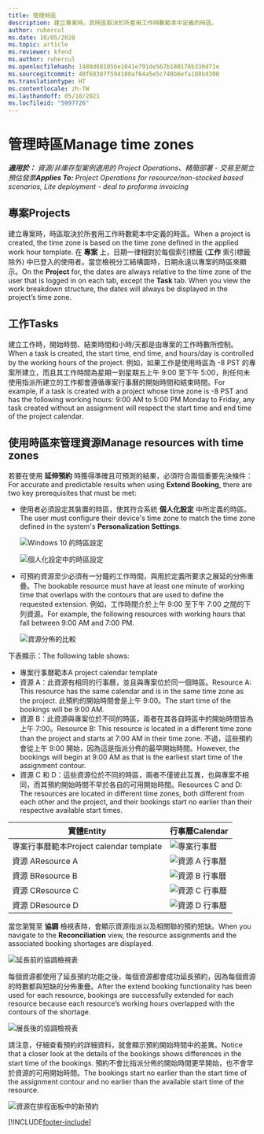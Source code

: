 ```yaml
---
title: 管理時區
description: 建立專案時，其時區取決於所套用工作時數範本中定義的時區。
author: ruhercul
ms.date: 10/05/2020
ms.topic: article
ms.reviewer: kfend
ms.author: ruhercul
ms.openlocfilehash: 1480d68105be1041e791de567b180178b330d71e
ms.sourcegitcommit: 40f68387f594180af64a5e5c748b6efa188bd300
ms.translationtype: HT
ms.contentlocale: zh-TW
ms.lasthandoff: 05/10/2021
ms.locfileid: "5997726"
---
```

# <a name="manage-time-zones"></a><span data-ttu-id="2f182-103">管理時區</span><span class="sxs-lookup"><span data-stu-id="2f182-103">Manage time zones</span></span>

<span data-ttu-id="2f182-104">_**適用於：** 資源/非庫存型案例適用的 Project Operations、精簡部署 - 交易至開立預估發票_</span><span class="sxs-lookup"><span data-stu-id="2f182-104">_**Applies To:** Project Operations for resource/non-stocked based scenarios, Lite deployment - deal to proforma invoicing_</span></span>


## <a name="projects"></a><span data-ttu-id="2f182-105">專案</span><span class="sxs-lookup"><span data-stu-id="2f182-105">Projects</span></span>

<span data-ttu-id="2f182-106">建立專案時，時區取決於所套用工作時數範本中定義的時區。</span><span class="sxs-lookup"><span data-stu-id="2f182-106">When a project is created, the time zone is based on the time zone defined in the applied work hour template.</span></span> <span data-ttu-id="2f182-107">在 **專案** 上，日期一律相對於每個索引標籤 (**工作** 索引標籤除外) 中已登入的使用者。當您檢視分工結構圖時，日期永遠以專案的時區來顯示。</span><span class="sxs-lookup"><span data-stu-id="2f182-107">On the **Project** for, the dates are always relative to the time zone of the user that is logged in on each tab, except the **Task** tab. When you view the work breakdown structure, the dates will always be displayed in the project’s time zone.</span></span>

## <a name="tasks"></a><span data-ttu-id="2f182-108">工作</span><span class="sxs-lookup"><span data-stu-id="2f182-108">Tasks</span></span>

<span data-ttu-id="2f182-109">建立工作時，開始時間、結束時間和小時/天都是由專案的工作時數所控制。</span><span class="sxs-lookup"><span data-stu-id="2f182-109">When a task is created, the start time, end time, and hours/day is controlled by the working hours of the project.</span></span> <span data-ttu-id="2f182-110">例如，如果工作是使用時區為 -8 PST 的專案所建立，而且其工作時間為星期一到星期五上午 9:00 至下午 5:00，則任何未使用指派所建立的工作都會遵循專案行事曆的開始時間和結束時間。</span><span class="sxs-lookup"><span data-stu-id="2f182-110">For example, if a task is created with a project whose time zone is -8 PST and has the following working hours: 9:00 AM to 5:00 PM Monday to Friday, any task created without an assignment will respect the start time and end time of the project calendar.</span></span>

## <a name="manage-resources-with-time-zones"></a><span data-ttu-id="2f182-111">使用時區來管理資源</span><span class="sxs-lookup"><span data-stu-id="2f182-111">Manage resources with time zones</span></span>

<span data-ttu-id="2f182-112">若要在使用 **延伸預約** 時獲得準確且可預測的結果，必須符合兩個重要先決條件：</span><span class="sxs-lookup"><span data-stu-id="2f182-112">For accurate and predictable results when using **Extend Booking**, there are two key prerequisites that must be met:</span></span>  

- <span data-ttu-id="2f182-113">使用者必須設定其裝置的時區，使其符合系統 **個人化設定** 中所定義的時區。</span><span class="sxs-lookup"><span data-stu-id="2f182-113">The user must configure their device's time zone to match the time zone defined in the system's **Personalization Settings**.</span></span>
 
  ![Windows 10 的時區設定](media/reconcile-assignments-03.png)

  ![個人化設定中的時區設定](media/reconcile-assignments-04.png)
 
- <span data-ttu-id="2f182-116">可預約資源至少必須有一分鐘的工作時間，與用於定義所要求之展延的分佈重疊。</span><span class="sxs-lookup"><span data-stu-id="2f182-116">The bookable resource must have at least one minute of working time that overlaps with the contours that are used to define the requested extension.</span></span> <span data-ttu-id="2f182-117">例如，工作時間介於上午 9:00 至下午 7:00 之間的下列資源。</span><span class="sxs-lookup"><span data-stu-id="2f182-117">For example, the following resources with working hours that fall between 9:00 AM and 7:00 PM.</span></span> 

  ![資源分佈的比較](media/reconcile-assignments-05.png)

<span data-ttu-id="2f182-119">下表顯示：</span><span class="sxs-lookup"><span data-stu-id="2f182-119">The following table shows:</span></span>

- <span data-ttu-id="2f182-120">專案行事曆範本</span><span class="sxs-lookup"><span data-stu-id="2f182-120">A project calendar template</span></span>
- <span data-ttu-id="2f182-121">資源 A：此資源有相同的行事曆，並且與專案位於同一個時區。</span><span class="sxs-lookup"><span data-stu-id="2f182-121">Resource A: This resource has the same calendar and is in the same time zone as the project.</span></span> <span data-ttu-id="2f182-122">此預約的開始時間會是上午 9:00。</span><span class="sxs-lookup"><span data-stu-id="2f182-122">The start time of the bookings will be 9:00 AM.</span></span>
- <span data-ttu-id="2f182-123">資源 B：此資源與專案位於不同的時區，兩者在其各自時區中的開始時間皆為上午 7:00。</span><span class="sxs-lookup"><span data-stu-id="2f182-123">Resource B: This resource is located in a different time zone than the project and starts at 7:00 AM in their time zone.</span></span> <span data-ttu-id="2f182-124">不過，這些預約會從上午 9:00 開始，因為這是指派分佈的最早開始時間。</span><span class="sxs-lookup"><span data-stu-id="2f182-124">However, the bookings will begin at 9:00 AM as that is the earliest start time of the assignment contour.</span></span>
- <span data-ttu-id="2f182-125">資源 C 和 D：這些資源位於不同的時區，兩者不僅彼此互異，也與專案不相同，而其預約開始時間不早於各自的可用開始時間。</span><span class="sxs-lookup"><span data-stu-id="2f182-125">Resources C and D: The resources are located in different time zones, both different from each other and the project, and their bookings start no earlier than their respective available start times.</span></span>

|<span data-ttu-id="2f182-126">實體</span><span class="sxs-lookup"><span data-stu-id="2f182-126">Entity</span></span>  |<span data-ttu-id="2f182-127">行事曆</span><span class="sxs-lookup"><span data-stu-id="2f182-127">Calendar</span></span>  |
|-|-|
|<span data-ttu-id="2f182-128">專案行事曆範本</span><span class="sxs-lookup"><span data-stu-id="2f182-128">Project calendar template</span></span>   | ![專案行事曆](media/reconcile-assignments-06.png) |
|<span data-ttu-id="2f182-130">資源 A</span><span class="sxs-lookup"><span data-stu-id="2f182-130">Resource A</span></span>  | ![資源 A 行事曆](media/reconcile-assignments-06.png) |
|<span data-ttu-id="2f182-132">資源 B</span><span class="sxs-lookup"><span data-stu-id="2f182-132">Resource B</span></span>  |  ![資源 B 行事曆](media/reconcile-assignments-07.png) |
|<span data-ttu-id="2f182-134">資源 C</span><span class="sxs-lookup"><span data-stu-id="2f182-134">Resource C</span></span>  |  ![資源 C 行事曆](media/reconcile-assignments-08.png) |
|<span data-ttu-id="2f182-136">資源 D</span><span class="sxs-lookup"><span data-stu-id="2f182-136">Resource D</span></span>  | ![資源 D 行事曆](media/reconcile-assignments-09.png)  |
 
<span data-ttu-id="2f182-138">當您瀏覽至 **協調** 檢視表時，會顯示資源指派以及相關聯的預約短缺。</span><span class="sxs-lookup"><span data-stu-id="2f182-138">When you navigate to the **Reconciliation** view, the resource assignments and the associated booking shortages are displayed.</span></span>

![延長前的協調檢視表](media/reconcile-assignments-10.png)

<span data-ttu-id="2f182-140">每個資源都使用了延長預約功能之後，每個資源都會成功延長預約，因為每個資源的時數都與短缺的分佈重疊。</span><span class="sxs-lookup"><span data-stu-id="2f182-140">After the extend booking functionality has been used for each resource, bookings are successfully extended for each resource because each resource’s working hours overlapped with the contours of the shortage.</span></span>

![展長後的協調檢視表](media/reconcile-assignments-11.png) 

<span data-ttu-id="2f182-142">請注意，仔細查看預約的詳細資料，就會顯示預約開始時間中的差異。</span><span class="sxs-lookup"><span data-stu-id="2f182-142">Notice that a closer look at the details of the bookings shows differences in the start time of the bookings.</span></span> <span data-ttu-id="2f182-143">預約不會比指派分佈的開始時間更早開始，也不會早於資源的可用開始時間。</span><span class="sxs-lookup"><span data-stu-id="2f182-143">The bookings start no earlier than the start time of the assignment contour and no earlier than the available start time of the resource.</span></span>

![資源在排程面板中的新預約](media/reconcile-assignments-12.png)


[!INCLUDE[footer-include](../includes/footer-banner.md)]